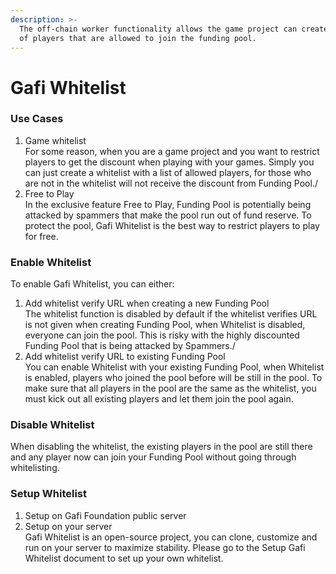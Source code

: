 ```yaml
---
description: >-
  The off-chain worker functionality allows the game project can create a list
  of players that are allowed to join the funding pool.
---
```


# Gafi Whitelist

### Use Cases

1. Game whitelist\
   For some reason, when you are a game project and you want to restrict players to get the discount when playing with your games. Simply you can just create a whitelist with a list of allowed players, for those who are not in the whitelist will not receive the discount from Funding Pool./
2. Free to Play\
   In the exclusive feature Free to Play, Funding Pool is potentially being attacked by spammers that make the pool run out of fund reserve. To protect the pool, Gafi Whitelist is the best way to restrict players to play for free.

### Enable Whitelist

To enable Gafi Whitelist, you can either:

1. Add whitelist verify URL when creating a new Funding Pool\
   The whitelist function is disabled by default if the whitelist verifies URL is not given when creating Funding Pool, when Whitelist is disabled, everyone can join the pool. This is risky with the highly discounted Funding Pool that is being attacked by Spammers./
2. Add whitelist verify URL to existing Funding Pool\
   You can enable Whitelist with your existing Funding Pool, when Whitelist is enabled, players who joined the pool before will be still in the pool. To make sure that all players in the pool are the same as the whitelist, you must kick out all existing players and let them join the pool again.

### Disable Whitelist

When disabling the whitelist, the existing players in the pool are still there and any player now can join your Funding Pool without going through whitelisting.

### Setup Whitelist

1. Setup on Gafi Foundation public server
2. Setup on your server\
   Gafi Whitelist is an open-source project, you can clone, customize and run on your server to maximize stability. Please go to the Setup Gafi Whitelist document to set up your own whitelist.

